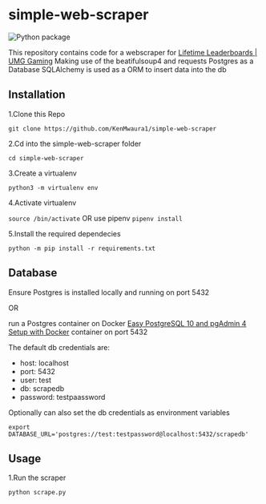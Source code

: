 # simple-web-scraper

![Python package](https://github.com/KenMwaura1/simple-web-scraper/workflows/Python%20package/badge.svg)

This repository contains code for a webscraper for [Lifetime Leaderboards \| UMG Gaming](https://www.umggaming.com/leaderboards)
Making use of the beatifulsoup4 and requests
Postgres as a Database
SQLAlchemy is used as a ORM to insert data into the db

## Installation

1.Clone this Repo

`git clone https://github.com/KenMwaura1/simple-web-scraper`

2.Cd into the simple-web-scraper folder

`cd simple-web-scraper`

3.Create a virtualenv

`python3 -m virtualenv env`

4.Activate virtualenv

`source /bin/activate` OR use pipenv `pipenv install`

5.Install the required dependecies

`python -m pip install -r requirements.txt`

## Database

Ensure Postgres is installed locally and running on port 5432

OR

run a Postgres container on Docker [Easy PostgreSQL 10 and pgAdmin 4 Setup with Docker](https://info.crunchydata.com/blog/easy-postgresql-10-and-pgadmin-4-setup-with-docker) container on port 5432

The default db credentials are:
  * host: localhost 
  * port: 5432 
  * user: test 
  * db: scrapedb 
  * password: testpaassword

Optionally can also set the db credentials as environment variables

`export DATABASE_URL='postgres://test:testpassword@localhost:5432/scrapedb'`

## Usage

1.Run the scraper

`python scrape.py`

